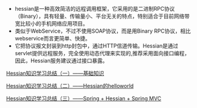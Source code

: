 - hessian是一种高效简洁的远程调用框架，它采用的是二进制RPC协议（Binary），具有轻量、传输量小、平台无关的特点，特别适合于目前网络带宽比较小的手机网络应用项目。
- 类似于WebService，不过不使用SOAP协议，而是用Binary RPC协议，相比webservice而言更简单、快捷。
- 它把协议报文封装到http封包中，通过HTTP信道传输。Hessian是通过servlet提供远程服务，完全使用动态代理来实现的,推荐采用面向接口编程，因此，Hessian服务建议通过接口暴露。

[Hessian知识学习总结（一）——基础知识](http://blog.csdn.net/wodediqizhang/article/details/51603512)

[Hessian知识学习总结（二）——Hessian的helloworld](http://blog.csdn.net/wodediqizhang/article/details/51605441)

[Hessian知识学习总结（三）——Spring + Hessian + Spring MVC](http://blog.csdn.net/wodediqizhang/article/details/51723821)

